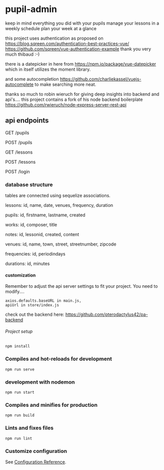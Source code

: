 # pupil-admin

keep in mind everything you did with your pupils
manage your lessons in a weekly schedule
plan your week at a glance

this project uses authentication as proposed on
https://blog.sqreen.com/authentication-best-practices-vue/
https://github.com/sqreen/vue-authentication-example
thank you very much thibaud :-)

there is a datepicker in here from
https://npm.io/package/vue-datepicker
which in itself utilizes the moment library.

and some autocompletion
https://github.com/charliekassel/vuejs-autocomplete
to make searching more neat.

thanks so much to robin wieruch for giving deep insights
into backend and api's.... this project contains a fork 
of his node backend boilerplate
https://github.com/rwieruch/node-express-server-rest-api

## api endpoints

GET /pupils

POST /pupils

GET /lessons

POST /lessons

POST /login

### database structure

tables are connected using sequelize associations.

lessons:
    id,
    name,
    date,
    venues,
    frequency,
    duration

pupils:
    id,
    firstname,
    lastname,
    created

works:
    id,
    composer,
    title

notes:
    id,
    lessonid,
    created,
    content

venues:
    id,
    name,
    town,
    street,
    streetnumber,
    zipcode

frequencies:
    id,
    periodindays

durations:
    id,
    minutes


#### customization

Remember to adjust the api server settings to fit your project. 
You need to modify....

    axios.defaults.baseURL in main.js,
    apiUrl in store/index.js

check out the backend here:
https://github.com/pterodactylus42/pa-backend


###### Project setup
```
npm install
```

### Compiles and hot-reloads for development
```
npm run serve
```

### development with nodemon
```
npm run start
```

### Compiles and minifies for production
```
npm run build
```

### Lints and fixes files
```
npm run lint
```

### Customize configuration
See [Configuration Reference](https://cli.vuejs.org/config/).
